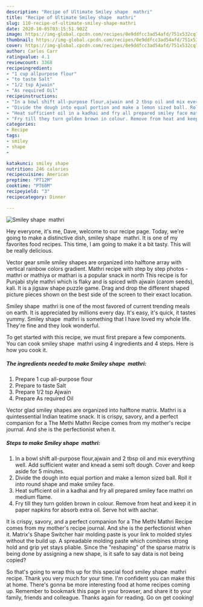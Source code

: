 ```yaml
---
description: "Recipe of Ultimate Smiley shape  mathri"
title: "Recipe of Ultimate Smiley shape  mathri"
slug: 110-recipe-of-ultimate-smiley-shape-mathri
date: 2020-10-05T03:15:51.902Z
image: https://img-global.cpcdn.com/recipes/0e9ddfcc3ad54afd/751x532cq70/smiley-shape-mathri-recipe-main-photo.jpg
thumbnail: https://img-global.cpcdn.com/recipes/0e9ddfcc3ad54afd/751x532cq70/smiley-shape-mathri-recipe-main-photo.jpg
cover: https://img-global.cpcdn.com/recipes/0e9ddfcc3ad54afd/751x532cq70/smiley-shape-mathri-recipe-main-photo.jpg
author: Carlos Carr
ratingvalue: 4.1
reviewcount: 3368
recipeingredient:
- "1 cup allpurpose flour"
- "to taste Salt"
- "1/2 tsp Ajwain"
- "As required Oil"
recipeinstructions:
- "In a bowl shift all-purpose flour,ajwain and 2 tbsp oil and mix everything well. Add sufficient water and knead a semi soft dough. Cover and keep aside for 5 minutes."
- "Divide the dough into equal portion and make a lemon sized ball. Roll it into round shape and make smiley face."
- "Heat sufficient oil in a kadhai and fry all prepared smiley face mathri on medium flame."
- "Fry till they turn golden brown in colour. Remove from heat and keep it in paper napkins for absorb extra oil. Serve hot with aachar."
categories:
- Recipe
tags:
- smiley
- shape
- 

katakunci: smiley shape  
nutrition: 246 calories
recipecuisine: American
preptime: "PT12M"
cooktime: "PT60M"
recipeyield: "3"
recipecategory: Dinner

---
```



![Smiley shape  mathri](https://img-global.cpcdn.com/recipes/0e9ddfcc3ad54afd/751x532cq70/smiley-shape-mathri-recipe-main-photo.jpg)

Hey everyone, it's me, Dave, welcome to our recipe page. Today, we're going to make a distinctive dish, smiley shape  mathri. It is one of my favorites food recipes. This time, I am going to make it a bit tasty. This will be really delicious.

Vector gear smile smiley shapes are organized into halftone array with vertical rainbow colors gradient. Mathri recipe with step by step photos - mathri or mathiya or mathari is a popular snack in north This recipe is for Punjabi style mathri which is flaky and is spiced with ajwain (carom seeds), kali. It is a jigsaw shape puzzle game. Drag and drop the different shaped picture pieces shown on the best side of the screen to their exact location.

Smiley shape  mathri is one of the most favored of current trending meals on earth. It is appreciated by millions every day. It's easy, it's quick, it tastes yummy. Smiley shape  mathri is something that I have loved my whole life. They're fine and they look wonderful.


To get started with this recipe, we must first prepare a few components. You can cook smiley shape  mathri using 4 ingredients and 4 steps. Here is how you cook it.

<!--inarticleads1-->

##### The ingredients needed to make Smiley shape  mathri:

1. Prepare 1 cup all-purpose flour
1. Prepare to taste Salt
1. Prepare 1/2 tsp Ajwain
1. Prepare As required Oil


Vector glad smiley shapes are organized into halftone matrix. Mathri is a quintessential Indian teatime snack. It is crispy, savory, and a perfect companion for a The Methi Mathri Recipe comes from my mother&#39;s recipe journal. And she is the perfectionist when it. 

<!--inarticleads2-->

##### Steps to make Smiley shape  mathri:

1. In a bowl shift all-purpose flour,ajwain and 2 tbsp oil and mix everything well. Add sufficient water and knead a semi soft dough. Cover and keep aside for 5 minutes.
1. Divide the dough into equal portion and make a lemon sized ball. Roll it into round shape and make smiley face.
1. Heat sufficient oil in a kadhai and fry all prepared smiley face mathri on medium flame.
1. Fry till they turn golden brown in colour. Remove from heat and keep it in paper napkins for absorb extra oil. Serve hot with aachar.


It is crispy, savory, and a perfect companion for a The Methi Mathri Recipe comes from my mother&#39;s recipe journal. And she is the perfectionist when it. Matrix&#39;s Shape Switcher hair molding paste is your link to molded styles without the build up. A spreadable molding paste which combines strong hold and grip yet stays pliable. Since the &#34;reshaping&#34; of the sparse matrix is being done by assigning a new shape, is it safe to say data is not being copied? 

So that's going to wrap this up for this special food smiley shape  mathri recipe. Thank you very much for your time. I'm confident you can make this at home. There's gonna be more interesting food at home recipes coming up. Remember to bookmark this page in your browser, and share it to your family, friends and colleague. Thanks again for reading. Go on get cooking!
